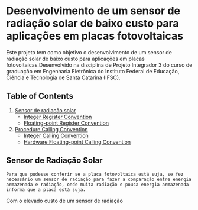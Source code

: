 # Desenvolvimento de um sensor de radiação solar de baixo custo para aplicações em placas fotovoltaicas
Este projeto tem como objetivo o desenvolvimento de um sensor de radiação solar de baixo custo para aplicações em placas fotovoltaicas.Desenvolvido na disciplina de Projeto Integrador 3 do curso de graduação em Engenharia Eletrônica do Instituto Federal de Educação, Ciência e Tecnologia de Santa Catarina (IFSC). 

## Table of Contents 
1. [Sensor de radiação solar](#register-convention)
	* [Integer Register Convention](#integer-register-convention)
	* [Floating-point Register Convention](#floating-point-register-convention)
2. [Procedure Calling Convention](#procedure-calling-convention)
	* [Integer Calling Convention](#integer-calling-convention)
	* [Hardware Floating-point Calling Convention](#hardware-floating-point-calling-convention)
  

 ## <a name=default-abis-and-c-type-sizes></a> Sensor de Radiação Solar 
 	Para que pudesse conferir se a placa fotovoltaica está suja, se fez necessário um sensor de radiação para fazer a comparação entre energia armazenada e radiação, onde muita radiação e pouca energia armazenada informa que a placa está suja.
 Com o elevado custo de um sensor de radiação 
 

